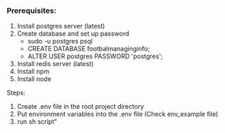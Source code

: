 ### Prerequisites: 
1. Install postgres server (latest)
2. Create database and set up password
    - sudo -u postgres psql
    - CREATE DATABASE footbalmanaginginfo;
    - ALTER USER postgres PASSWORD 'postgres';
6. Install redis server (latest)
7. Install npm 
8. Install node

Steps: 
1. Create .env file in the root project directory
2. Put environment variables into the .env file (Check env_example file)
6. run sh script"